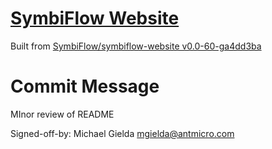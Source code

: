 # [SymbiFlow Website](https://symbiflow.github.io)

Built from [SymbiFlow/symbiflow-website v0.0-60-ga4dd3ba](https://github.com/SymbiFlow/symbiflow-website/commit/a4dd3ba0a0bb5ca6c68e47f402d614e640dc7ef0)

# Commit Message

MInor review of README

Signed-off-by: Michael Gielda <mgielda@antmicro.com>
